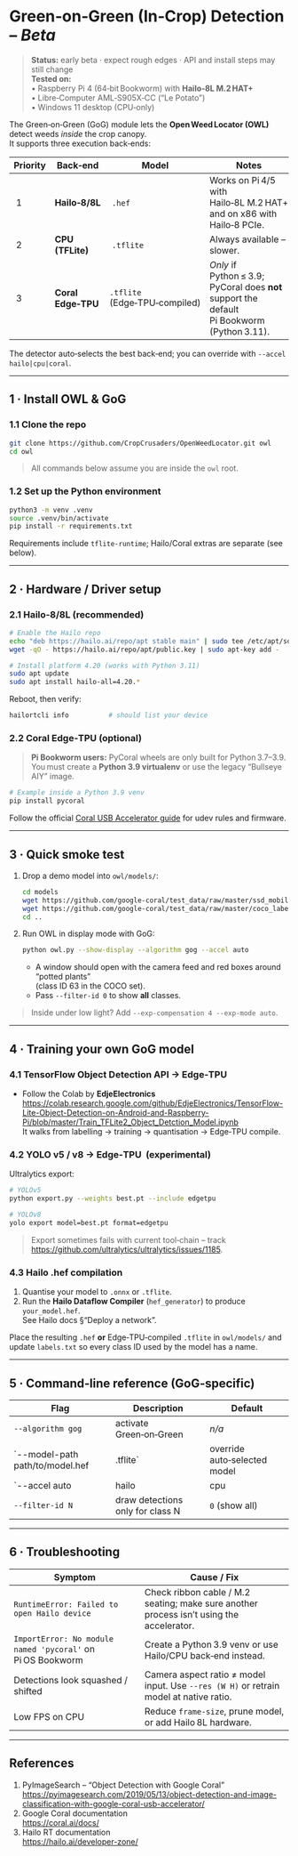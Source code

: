 # Green‑on‑Green (In‑Crop) Detection – _Beta_

> **Status:** early beta · expect rough edges · API and install steps may still change  
> **Tested on:**  
> • Raspberry Pi 4 (64‑bit Bookworm) with **Hailo‑8L M.2 HAT+**  
> • Libre‑Computer AML‑S905X‑CC (“Le Potato”)  
> • Windows 11 desktop (CPU‑only)

The Green‑on‑Green (GoG) module lets the **Open Weed Locator (OWL)** detect weeds _inside_ the crop canopy.  
It supports three execution back‑ends:

| Priority | Back‑end | Model | Notes |
|----------|----------|-------|-------|
| 1 | **Hailo‑8/8L** | `.hef` | Works on Pi 4/5 with Hailo‑8L M.2 HAT+ and on x86 with Hailo‑8 PCIe. |
| 2 | **CPU (TFLite)** | `.tflite` | Always available – slower. |
| 3 | **Coral Edge‑TPU** | `.tflite` (Edge‑TPU‑compiled) | _Only_ if Python ≤ 3.9; PyCoral does **not** support the default Pi Bookworm (Python 3.11). |

The detector auto‑selects the best back‑end; you can override with `--accel hailo|cpu|coral`.

---

## 1 · Install OWL & GoG

### 1.1 Clone the repo

```bash
git clone https://github.com/CropCrusaders/OpenWeedLocator.git owl
cd owl
```

> All commands below assume you are inside the `owl` root.

### 1.2 Set up the Python environment

```bash
python3 -m venv .venv
source .venv/bin/activate
pip install -r requirements.txt
```

Requirements include `tflite-runtime`; Hailo/Coral extras are separate (see below).

---

## 2 · Hardware / Driver setup

### 2.1 Hailo‑8/8L (recommended)

```bash
# Enable the Hailo repo
echo "deb https://hailo.ai/repo/apt stable main" | sudo tee /etc/apt/sources.list.d/hailo.list
wget -qO - https://hailo.ai/repo/apt/public.key | sudo apt-key add -

# Install platform 4.20 (works with Python 3.11)
sudo apt update
sudo apt install hailo-all=4.20.*
```

Reboot, then verify:

```bash
hailortcli info          # should list your device
```

### 2.2 Coral Edge‑TPU (optional)

> **Pi Bookworm users:** PyCoral wheels are only built for Python 3.7–3.9.  
> You must create a **Python 3.9 virtualenv** or use the legacy “Bullseye AIY” image.

```bash
# Example inside a Python 3.9 venv
pip install pycoral
```

Follow the official [Coral USB Accelerator guide](https://coral.ai/docs/accelerator/) for udev rules and firmware.

---

## 3 · Quick smoke test

1.  Drop a demo model into `owl/models/`:

    ```bash
    cd models
    wget https://github.com/google-coral/test_data/raw/master/ssd_mobilenet_v2_coco_quant_postprocess_edgetpu.tflite
    wget https://github.com/google-coral/test_data/raw/master/coco_labels.txt -O labels.txt
    cd ..
    ```

2.  Run OWL in display mode with GoG:

    ```bash
    python owl.py --show-display --algorithm gog --accel auto
    ```

    * A window should open with the camera feed and red boxes around “potted plants”  
      (class ID 63 in the COCO set).  
    * Pass `--filter-id 0` to show **all** classes.

> Inside under low light? Add `--exp-compensation 4 --exp-mode auto`.

---

## 4 · Training your own GoG model

### 4.1 TensorFlow Object Detection API → Edge‑TPU

*   Follow the Colab by **EdjeElectronics**  
    <https://colab.research.google.com/github/EdjeElectronics/TensorFlow-Lite-Object-Detection-on-Android-and-Raspberry-Pi/blob/master/Train_TFLite2_Object_Detction_Model.ipynb>  
    It walks from labelling → training → quantisation → Edge‑TPU compile.

### 4.2 YOLO v5 / v8 → Edge‑TPU  (**experimental**)

Ultralytics export:

```bash
# YOLOv5
python export.py --weights best.pt --include edgetpu

# YOLOv8
yolo export model=best.pt format=edgetpu
```

> Export sometimes fails with current tool‑chain – track  
> <https://github.com/ultralytics/ultralytics/issues/1185>.

### 4.3 Hailo .hef compilation

1.  Quantise your model to `.onnx` or `.tflite`.  
2.  Run the **Hailo Dataflow Compiler** (`hef_generator`) to produce `your_model.hef`.  
    See Hailo docs §“Deploy a network”.

Place the resulting `.hef` **or** Edge‑TPU‑compiled `.tflite` in `owl/models/` and
update `labels.txt` so every class ID used by the model has a name.

---

## 5 · Command‑line reference (GoG‑specific)

| Flag | Description | Default |
|------|-------------|---------|
| `--algorithm gog` | activate Green‑on‑Green | _n/a_ |
| `--model-path path/to/model.hef|.tflite` | override auto‑selected model | first (α‑sort) in `models/` |
| `--accel auto|hailo|cpu|coral` | force back‑end | `auto` |
| `--filter-id N` | draw detections only for class N | `0` (show all) |

---

## 6 · Troubleshooting

| Symptom | Cause / Fix |
|---------|-------------|
| `RuntimeError: Failed to open Hailo device` | Check ribbon cable / M.2 seating; make sure another process isn’t using the accelerator. |
| `ImportError: No module named 'pycoral'` on Pi OS Bookworm | Create a Python 3.9 venv or use Hailo/CPU back‑end instead. |
| Detections look squashed / shifted | Camera aspect ratio ≠ model input. Use `--res (W H)` or retrain model at native ratio. |
| Low FPS on CPU | Reduce `frame-size`, prune model, or add Hailo 8L hardware. |

---

## References

1. PyImageSearch – “Object Detection with Google Coral”  
   <https://pyimagesearch.com/2019/05/13/object-detection-and-image-classification-with-google-coral-usb-accelerator/>
2. Google Coral documentation  
   <https://coral.ai/docs/>
3. Hailo RT documentation  
   <https://hailo.ai/developer-zone/>
